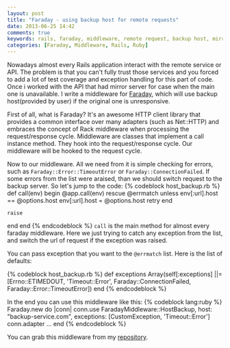 ```yaml
---
layout: post
title: "Faraday - using backup host for remote requests"
date: 2013-06-25 14:42
comments: true
keywords: rails, faraday, middleware, remote request, backup host, mirror
categories: [Faraday, Middleware, Rails, Ruby]
---
```


Nowadays almost every Rails application interact with the remote service or API. The problem is that you can't fully trust those services and you forced to add a lot of test coverage and exception handling for this part of code. Once i worked with the API that had mirror server for case when the main one is unavailable. I write a middleware for [Faraday](https://github.com/lostisland/faraday), which will use backup host(provided by user) if the original one is unresponsive.

<!--more-->

First of all, what is Faraday? It's an awesome HTTP client library that provides a common interface over many adapters (such as Net::HTTP) and embraces the concept of Rack middleware when processing the request/response cycle. Middleware are classes that implement a call instance method. They hook into the request/response cycle. Our middleware will be hooked to the request cycle.

Now to our middleware. All we need from it is simple checking for errors, such as `Faraday::Error::TimeoutError` or `Faraday::ConnectionFailed`. If some errors from the list were araised, than we should switch request to the backup server. So let's jump to the code:
{% codeblock  host_backup.rb %}
def call(env)
  begin
    @app.call(env)
  rescue @errmatch
    unless env[:url].host == @options.host
      env[:url].host = @options.host
      retry
    end

    raise
  end
end
{% endcodeblock %}
`call` is the main method for almost every faraday middleware. Here we just trying to catch any exception from the list, and switch the url of request if the exception was raised.

You can pass exception that you want to the `@errmatch` list. Here is the list of defaults:

{% codeblock  host_backup.rb %}
def exceptions
 Array(self[:exceptions] ||= [Errno::ETIMEDOUT, 'Timeout::Error',
                             Faraday::ConnectionFailed, Faraday::Error::TimeoutError])
end
{% endcodeblock %}

In the end you can use this middleware like this:
{% codeblock lang:ruby %}
Faraday.new do |conn|
  conn.use FaradayMiddleware::HostBackup, host: "backup-service.com",
                                          exceptions: [CustomException, 'Timeout::Error']
  conn.adapter ...
end
{% endcodeblock %}

You can grab this middleware from my [repository](https://github.com/dpsk/faraday_middleware/blob/22304990ca7c439cba23fd04d0b100d2fb221f34/lib/faraday_middleware/request/host_backup.rb).